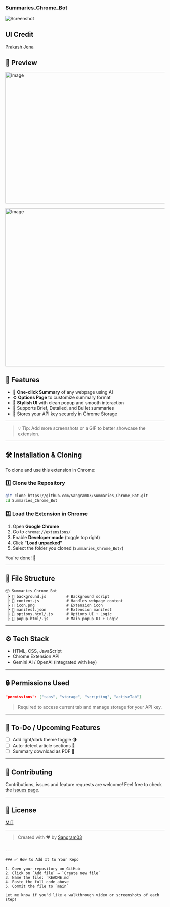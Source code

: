### Summaries\_Chrome\_Bot

![Screenshot](https://raw.githubusercontent.com/Sangram03/Summaries_Chrome_Bot/main/icon.png)


## UI Credit 

[Prakash Jena](https://github.com/prakashjena938)

## 📸 Preview
<img width="661" height="416" alt="Image" src="https://github.com/user-attachments/assets/1904f362-9af2-4150-b307-bd387255c473" /><br>

<img width="1022" height="501" alt="Image" src="https://github.com/user-attachments/assets/747b2e12-e45f-4d9e-b8dc-8aa59e365dc7" />





## 🚀 Features

- 🧾 **One-click Summary** of any webpage using AI
- ⚙️ **Options Page** to customize summary format
- 🎨 **Stylish UI** with clean popup and smooth interaction
- 🧠 Supports Brief, Detailed, and Bullet summaries
- 🔐 Stores your API key securely in Chrome Storage

---


> 💡 Tip: Add more screenshots or a GIF to better showcase the extension.

---

## 🛠️ Installation & Cloning

To clone and use this extension in Chrome:

### 1️⃣ Clone the Repository

```bash
git clone https://github.com/Sangram03/Summaries_Chrome_Bot.git
cd Summaries_Chrome_Bot
````

### 2️⃣ Load the Extension in Chrome

1. Open **Google Chrome**
2. Go to `chrome://extensions/`
3. Enable **Developer mode** (toggle top right)
4. Click **"Load unpacked"**
5. Select the folder you cloned (`Summaries_Chrome_Bot/`)

You're done! 🎉

---

## 📁 File Structure

```
📦 Summaries_Chrome_Bot
 ┣ 📄 background.js         # Background script
 ┣ 📄 content.js            # Handles webpage content
 ┣ 📄 icon.png              # Extension icon
 ┣ 📄 manifest.json         # Extension manifest
 ┣ 📄 options.html/.js      # Options UI + Logic
 ┣ 📄 popup.html/.js        # Main popup UI + Logic
```

---

## ⚙️ Tech Stack

* HTML, CSS, JavaScript
* Chrome Extension API
* Gemini AI / OpenAI (integrated with key)

---

## 🔒 Permissions Used

```json
"permissions": ["tabs", "storage", "scripting", "activeTab"]
```

> Required to access current tab and manage storage for your API key.

---

## 📌 To-Do / Upcoming Features

* [ ] Add light/dark theme toggle 🌗
* [ ] Auto-detect article sections 🧩
* [ ] Summary download as PDF 📄

---

## 🤝 Contributing

Contributions, issues and feature requests are welcome!
Feel free to check the [issues page](https://github.com/Sangram03/Summaries_Chrome_Bot/issues).

---

## 📄 License

[MIT](LICENSE)

---

> Created with ❤️ by [Sangram03](https://github.com/Sangram03)

```

---

### ✅ How to Add It to Your Repo

1. Open your repository on GitHub
2. Click on `Add file` → `Create new file`
3. Name the file: `README.md`
4. Paste the full code above
5. Commit the file to `main`

Let me know if you'd like a walkthrough video or screenshots of each step!
```
